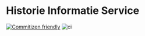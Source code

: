 # Historie Informatie Service
[![Commitizen friendly](https://img.shields.io/badge/commitizen-friendly-brightgreen.svg)](http://commitizen.github.io/cz-cli/)
![ci](https://img.shields.io/github/actions/workflow/status/BRP-API/historie-informatie-service/ci.yml)
